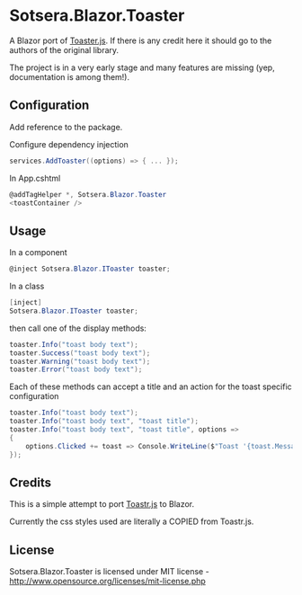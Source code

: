 # Sotsera.Blazor.Toaster
A Blazor port of [Toaster.js](https://raw.githubusercontent.com/CodeSeven/toastr/). If there is any credit here it should go to the authors of the original library.

The project is in a very early stage and many features are missing (yep, documentation is among them!).

## Configuration

Add reference to the package.

Configure dependency injection

```c#
services.AddToaster((options) => { ... });
```

In App.cshtml

```c#
@addTagHelper *, Sotsera.Blazor.Toaster
<toastContainer />
```

## Usage

In a component

```c#
@inject Sotsera.Blazor.IToaster toaster;
```

In a class

```c#
[inject] 
Sotsera.Blazor.IToaster toaster;
```

then call one of the display methods:

```c#
toaster.Info("toast body text");
toaster.Success("toast body text");
toaster.Warning("toast body text");
toaster.Error("toast body text");
```

Each of these methods can accept a title and an action for the toast specific configuration

```c#
toaster.Info("toast body text");
toaster.Info("toast body text", "toast title");
toaster.Info("toast body text", "toast title", options =>
{
    options.Clicked += toast => Console.WriteLine($"Toast '{toast.Message}' Clicked!");
});
```

## Credits
This is a simple attempt to port [Toastr.js](https://raw.githubusercontent.com/CodeSeven/toastr/) to Blazor.

Currently the css styles used are literally a COPIED from Toastr.js.

## License
Sotsera.Blazor.Toaster is licensed under MIT license - http://www.opensource.org/licenses/mit-license.php